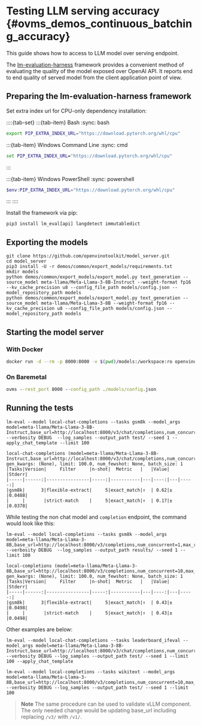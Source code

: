 # Testing LLM serving accuracy {#ovms_demos_continuous_batching_accuracy}

This guide shows how to access to LLM model over serving endpoint. 

The [lm-evaluation-harness](https://github.com/EleutherAI/lm-evaluation-harness) framework provides a convenient method of evaluating the quality of the model exposed over OpenAI API.
It reports end to end quality of served model from the client application point of view. 

## Preparing the lm-evaluation-harness framework 

Set extra index url for CPU-only dependency installation:

::::{tab-set}
:::{tab-item} Bash
:sync: bash
```bash
export PIP_EXTRA_INDEX_URL="https://download.pytorch.org/whl/cpu"
```
:::{tab-item} Windows Command Line
:sync: cmd
```bat
set PIP_EXTRA_INDEX_URL="https://download.pytorch.org/whl/cpu"
```
:::

:::{tab-item} Windows PowerShell
:sync: powershell
```powershell
$env:PIP_EXTRA_INDEX_URL="https://download.pytorch.org/whl/cpu"
```
:::
::::

Install the framework via pip:
```console
pip3 install lm_eval[api] langdetect immutabledict
```

## Exporting the models
```console
git clone https://github.com/openvinotoolkit/model_server.git
cd model_server
pip3 install -U -r demos/common/export_models/requirements.txt
mkdir models 
python demos/common/export_models/export_model.py text_generation --source_model meta-llama/Meta-Llama-3-8B-Instruct --weight-format fp16 --kv_cache_precision u8 --config_file_path models/config.json --model_repository_path models
python demos/common/export_models/export_model.py text_generation --source_model meta-llama/Meta-Llama-3-8B --weight-format fp16 --kv_cache_precision u8 --config_file_path models/config.json --model_repository_path models
```

## Starting the model server

### With Docker
```bash
docker run -d --rm -p 8000:8000 -v $(pwd)/models:/workspace:ro openvino/model_server:latest --rest_port 8000 --config_path /workspace/config.json
```

### On Baremetal
```bat
ovms --rest_port 8000 --config_path ./models/config.json
```

## Running the tests

```console
lm-eval --model local-chat-completions --tasks gsm8k --model_args model=meta-llama/Meta-Llama-3-8B-Instruct,base_url=http://localhost:8000/v3/chat/completions,num_concurrent=1,max_retries=3,tokenized_requests=False --verbosity DEBUG  --log_samples --output_path test/ --seed 1 --apply_chat_template --limit 100

local-chat-completions (model=meta-llama/Meta-Llama-3-8B-Instruct,base_url=http://localhost:8000/v3/chat/completions,num_concurrent=10,max_retries=3,tokenized_requests=False), gen_kwargs: (None), limit: 100.0, num_fewshot: None, batch_size: 1
|Tasks|Version|     Filter     |n-shot|  Metric   |   |Value|   |Stderr|
|-----|------:|----------------|-----:|-----------|---|----:|---|-----:|
|gsm8k|      3|flexible-extract|     5|exact_match|↑  | 0.62|±  |0.0488|
|     |       |strict-match    |     5|exact_match|↑  | 0.17|±  |0.0378|
```

While testing the non chat model and `completion` endpoint, the command would look like this:

```console
lm-eval --model local-completions --tasks gsm8k --model_args model=meta-llama/Meta-Llama-3-8B,base_url=http://localhost:8000/v3/completions,num_concurrent=1,max_retries=3,tokenized_requests=False --verbosity DEBUG  --log_samples --output_path results/ --seed 1 --limit 100

local-completions (model=meta-llama/Meta-Llama-3-8B,base_url=http://localhost:8000/v3/completions,num_concurrent=10,max_retries=3,tokenized_requests=False), gen_kwargs: (None), limit: 100.0, num_fewshot: None, batch_size: 1
|Tasks|Version|     Filter     |n-shot|  Metric   |   |Value|   |Stderr|
|-----|------:|----------------|-----:|-----------|---|----:|---|-----:|
|gsm8k|      3|flexible-extract|     5|exact_match|↑  | 0.43|±  |0.0498|
|     |       |strict-match    |     5|exact_match|↑  | 0.43|±  |0.0498|
```

Other examples are below:

```console
lm-eval --model local-chat-completions --tasks leaderboard_ifeval --model_args model=meta-llama/Meta-Llama-3-8B-Instruct,base_url=http://localhost:8000/v3/chat/completions,num_concurrent=10,max_retries=3,tokenized_requests=False --verbosity DEBUG --log_samples --output_path test/ --seed 1 --limit 100 --apply_chat_template  
```

```console
lm-eval --model local-completions --tasks wikitext --model_args model=meta-llama/Meta-Llama-3-8B,base_url=http://localhost:8000/v3/completions,num_concurrent=10,max_retries=3,tokenized_requests=False --verbosity DEBUG --log_samples --output_path test/ --seed 1 --limit 100
```


> **Note** The same procedure can be used to validate vLLM component. The only needed change would be updating base_url including replacing `/v3/` with `/v1/`.  
